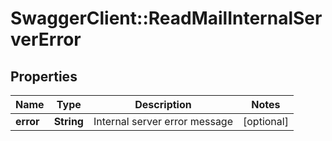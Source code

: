 # SwaggerClient::ReadMailInternalServerError

## Properties
Name | Type | Description | Notes
------------ | ------------- | ------------- | -------------
**error** | **String** | Internal server error message | [optional] 


